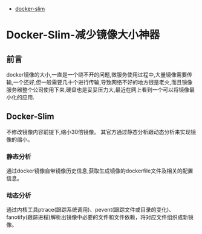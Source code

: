 - [docker-slim](https://github.com/docker-slim/docker-slim)



# Docker-Slim-减少镜像大小神器

## 前言

docker镜像的大小,一直是一个绕不开的问题,微服务使用过程中,大量镜像需要传输,一个还好,但一般需要几十个进行传输,导致网络不好的地方很是老火,而且镜像服务器整个公司使用下来,硬盘也是妥妥压力大,最近在网上看到一个可以将镜像最小化的应用.

## Docker-Slim

不修改镜像内容前提下,缩小30倍镜像。
 其官方通过静态分析跟动态分析来实现镜像的缩小。

### 静态分析

通过docker镜像自带镜像历史信息,获取生成镜像的dockerfile文件及相关的配置信息。

### 动态分析

通过内核工具ptrace(跟踪系统调用)、pevent(跟踪文件或目录的变化)、fanotify(跟踪进程)解析出镜像中必要的文件和文件依赖，将对应文件组织成新镜像。